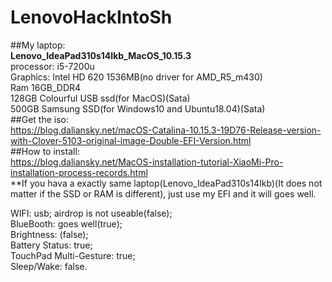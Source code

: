 # LenovoHackIntoSh  
##My laptop:  
 **Lenovo_IdeaPad310s14Ikb_MacOS_10.15.3**  
 processor: i5-7200u  
 Graphics: Intel HD 620 1536MB(no driver for AMD_R5_m430)  
 Ram 16GB_DDR4  
 128GB Colourful USB ssd(for MacOS)(Sata)  
 500GB Samsung SSD(for Windows10 and Ubuntu18.04)(Sata)  
##Get the iso:  
https://blog.daliansky.net/macOS-Catalina-10.15.3-19D76-Release-version-with-Clover-5103-original-image-Double-EFI-Version.html  
##How to install:  
https://blog.daliansky.net/MacOS-installation-tutorial-XiaoMi-Pro-installation-process-records.html  
**If you hava a exactly same laptop(Lenovo_IdeaPad310s14Ikb)(It does not matter if the SSD or RAM is different), just use my EFI and it will goes well.  

WIFI: usb; airdrop is not useable(false);  
BlueBooth: goes well(true);  
Brightness: (false);  
Battery Status: true;  
TouchPad Multi-Gesture: true;  
Sleep/Wake: false.  
